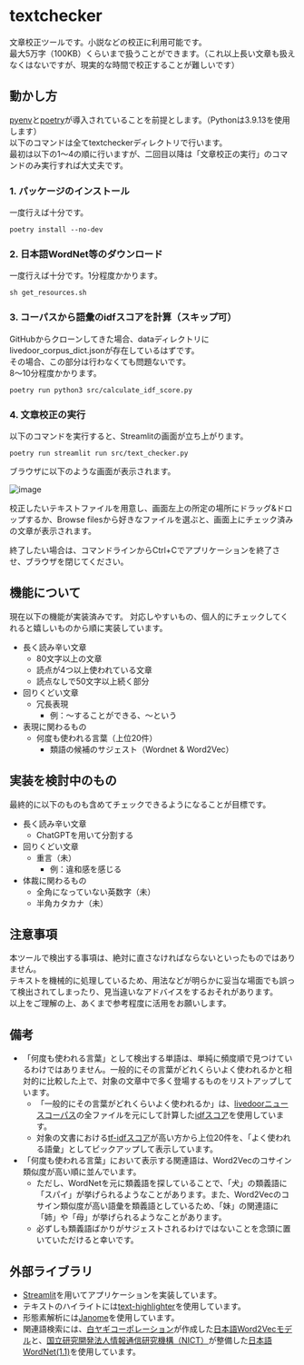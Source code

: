 # textchecker
文章校正ツールです。小説などの校正に利用可能です。  
最大5万字（100KB）くらいまで扱うことができます。（これ以上長い文章も扱えなくはないですが、現実的な時間で校正することが難しいです）

## 動かし方
[pyenv](https://github.com/pyenv/pyenv#set-up-your-shell-environment-for-pyenv)と[poetry](https://python-poetry.org/docs/)が導入されていることを前提とします。（Pythonは3.9.13を使用します）  
以下のコマンドは全てtextcheckerディレクトリで行います。  
最初は以下の1〜4の順に行いますが、二回目以降は「文章校正の実行」のコマンドのみ実行すれば大丈夫です。

### 1. パッケージのインストール
一度行えば十分です。
```
poetry install --no-dev
```

### 2. 日本語WordNet等のダウンロード
一度行えば十分です。1分程度かかります。
```
sh get_resources.sh
```

### 3. コーパスから語彙のidfスコアを計算（スキップ可）
GitHubからクローンしてきた場合、dataディレクトリにlivedoor_corpus_dict.jsonが存在しているはずです。  
その場合、この部分は行わなくても問題ないです。  
8〜10分程度かかります。
```
poetry run python3 src/calculate_idf_score.py
```

### 4. 文章校正の実行
以下のコマンドを実行すると、Streamlitの画面が立ち上がります。  
```
poetry run streamlit run src/text_checker.py
```
ブラウザに以下のような画面が表示されます。

![image](https://user-images.githubusercontent.com/50670279/230769301-caba5e1c-04b4-4530-a53e-14e2ff662968.png)  

校正したいテキストファイルを用意し、画面左上の所定の場所にドラッグ&ドロップするか、Browse filesから好きなファイルを選ぶと、画面上にチェック済みの文章が表示されます。  

終了したい場合は、コマンドラインからCtrl+Cでアプリケーションを終了させ、ブラウザを閉じてください。


## 機能について
現在以下の機能が実装済みです。 
対応しやすいもの、個人的にチェックしてくれると嬉しいものから順に実装しています。

- 長く読み辛い文章
    - 80文字以上の文章
    - 読点が4つ以上使われている文章
    - 読点なしで50文字以上続く部分
- 回りくどい文章
    - 冗長表現
        - 例：〜することができる、〜という
- 表現に関わるもの
    - 何度も使われる言葉（上位20件）
        - 類語の候補のサジェスト（Wordnet & Word2Vec）


## 実装を検討中のもの
最終的に以下のものも含めてチェックできるようになることが目標です。  

- 長く読み辛い文章
    - ChatGPTを用いて分割する
- 回りくどい文章
    - 重言（未）
        - 例：違和感を感じる
- 体裁に関わるもの
    - 全角になっていない英数字（未）
    - 半角カタカナ（未）


## 注意事項
本ツールで検出する事項は、絶対に直さなければならないといったものではありません。  
テキストを機械的に処理しているため、用法などが明らかに妥当な場面でも誤って検出されてしまったり、見当違いなアドバイスをするおそれがあります。  
以上をご理解の上、あくまで参考程度に活用をお願いします。


## 備考
- 「何度も使われる言葉」として検出する単語は、単純に頻度順で見つけているわけではありません。一般的にその言葉がどれくらいよく使われるかと相対的に比較した上で、対象の文章中で多く登場するものをリストアップしています。
    - 「一般的にその言葉がどれくらいよく使われるか」は、[livedoorニュースコーパス](https://www.rondhuit.com/download.html)の全ファイルを元にして計算した[idfスコア](https://ja.wikipedia.org/wiki/Tf-idf)を使用しています。
    - 対象の文書における[tf-idfスコア](https://ja.wikipedia.org/wiki/Tf-idf)が高い方から上位20件を、「よく使われる語彙」としてピックアップして表示しています。
- 「何度も使われる言葉」において表示する関連語は、Word2Vecのコサイン類似度が高い順に並んでいます。
    - ただし、WordNetを元に類義語を探していることで、「犬」の類義語に「スパイ」が挙げられるようなことがあります。また、Word2Vecのコサイン類似度が高い語彙を類義語としているため、「妹」の関連語に「姉」や「母」が挙げられるようなことがあります。
    - 必ずしも類義語ばかりがサジェストされるわけではないことを念頭に置いていただけると幸いです。


## 外部ライブラリ
- [Streamlit](https://streamlit.io)を用いてアプリケーションを実装しています。
- テキストのハイライトには[text-highlighter](https://github.com/kevin91nl/text-highlighter)を使用しています。
- 形態素解析には[Janome](https://mocobeta.github.io/janome/)を使用しています。
- 関連語検索には、[白ヤギコーポレーション](https://shiroyagi.co.jp)が作成した[日本語Word2Vecモデル](https://aial.shiroyagi.co.jp/2017/02/japanese-word2vec-model-builder/)と、[国立研究開発法人情報通信研究機構（NICT）](https://www.nict.go.jp)が整備した[日本語WordNet(1.1)](https://bond-lab.github.io/wnja/jpn/downloads.html)を使用しています。